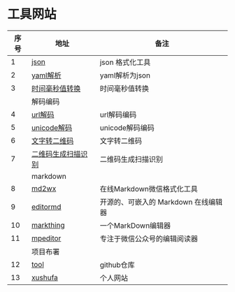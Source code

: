 # 工具网站


| 序号   | 地址        |  备注          |
| -----  | ----------- |  ------------- |
| 1      | [json]( https://tool.xushufa.cn/json )                   | json 格式化工具             |
| 2      | [yaml解析]( https://tool.xushufa.cn/yaml-parse )         | yaml解析为json              |
| 3      | [时间毫秒值转换]( https://tool.xushufa.cn/time-format )  | 时间毫秒值转换              |
|        | 解码编码     |               |
| 4      | [url解码]( https://tool.xushufa.cn/url-encode )           | url解码编码                 |
| 5      | [unicode解码]( https://tool.xushufa.cn/unicode-encode )   | unicode解码编码             |
| 6      | [文字转二维码]( https://tool.xushufa.cn/words-QRcode )    | 文字转二维码                |
| 7      | [二维码生成扫描识别]( https://tool.xushufa.cn/HtmlQRCode ) | 二维码生成扫描识别         |
|        | markdown                    |                 |
| 8      | [md2wx]( https://tool.xushufa.cn/md2wx/docs )              | 在线Markdown微信格式化工具           |
| 9      | [editormd]( https://tool.xushufa.cn/markdown-editormd )   | 开源的、可嵌入的 Markdown 在线编辑器  |
| 10     | [markthing]( https://tool.xushufa.cn/markdown-markthing ) | 一个MarkDown编辑器                    |
| 11     | [mpeditor]( https://tool.xushufa.cn/markdown-mpeditor )   | 专注于微信公众号的编辑阅读器          |
|        | 项目布署                    |                  |
| 12     | [tool]( https://github.com/scott180/tool )     | github仓库      |
| 13     | [xushufa]( https://xushufa.cn )                | 个人网站        |


